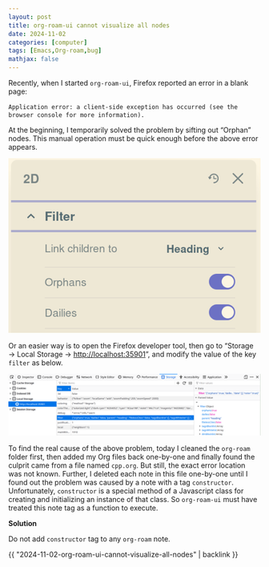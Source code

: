 ```yaml
---
layout: post
title: org-roam-ui cannot visualize all nodes
date: 2024-11-02
categories: [computer]
tags: [Emacs,Org-roam,bug]
mathjax: false
---
```


Recently, when I started `org-roam-ui`, Firefox reported an error in a blank page:

```text
Application error: a client-side exception has occurred (see the browser console for more information).
```

At the beginning, I temporarily solved the problem by sifting out &ldquo;Orphan&rdquo; nodes. This manual operation must be quick enough before the above error appears.

![img](/figures/2024-09-12_12-10-24-enable-org-roam-ui-orphans-filter.png)

Or an easier way is to open the Firefox developer tool, then go to &ldquo;Storage → Local Storage → <http://localhost:35901>&rdquo;, and modify the value of the key `filter` as below.

![img](/figures/2024-09-22_10-10-51-org-roam-ui-filter-orphans.png)

To find the real cause of the above problem, today I cleaned the `org-roam` folder first, then added my Org files back one-by-one and finally found the culprit came from a file named `cpp.org`. But still, the exact error location was not known. Further, I deleted each note in this file one-by-one until I found out the problem was caused by a note with a tag `constructor`. Unfortunately, `constructor` is a special method of a Javascript class for creating and initializing an instance of that class. So `org-roam-ui` must have treated this note tag as a function to execute.

**Solution**

Do not add `constructor` tag to any `org-roam` note.

{{ "2024-11-02-org-roam-ui-cannot-visualize-all-nodes" | backlink }}

